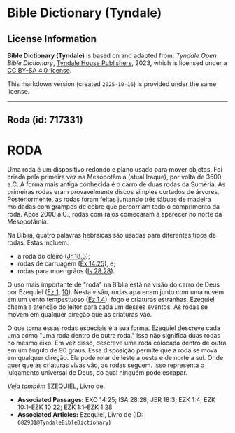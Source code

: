 # Bible Dictionary (Tyndale)

## License Information

**Bible Dictionary (Tyndale)** is based on and adapted from: _Tyndale Open Bible Dictionary_, [Tyndale House Publishers](https://tyndaleopenresources.com/), 2023, which is licensed under a [CC BY-SA 4.0 license](https://creativecommons.org/licenses/by-sa/4.0/legalcode.en).

This markdown version (created `2025-10-16`) is provided under the same license.



--------------------------------

## Roda (id: 717331)

RODA
====

Uma roda é um dispositivo redondo e plano usado para mover objetos. Foi criada pela primeira vez na Mesopotâmia (atual Iraque), por volta de 3500 a.C. A forma mais antiga conhecida é o carro de duas rodas da Suméria. As primeiras rodas eram provavelmente discos simples cortados de árvores. Posteriormente, as rodas foram feitas juntando três tábuas de madeira moldadas com grampos de cobre que percorriam todo o comprimento da roda. Após 2000 a.C., rodas com raios começaram a aparecer no norte da Mesopotâmia.

Na Bíblia, quatro palavras hebraicas são usadas para diferentes tipos de rodas. Estas incluem:

* a roda do oleiro ([Jr 18\.3](https://ref.ly/Jer18:3));
* rodas de carruagem ([Êx 14\.25](https://ref.ly/Exod14:25)), e;
* rodas para moer grãos ([Is 28\.28](https://ref.ly/Isa28:28)).

O uso mais importante de "roda" na Bíblia está na visão do carro de Deus por Ezequiel ([Ez 1](https://ref.ly/Ezek1:1-Ezek1:28), [10](https://ref.ly/Ezek10:1-Ezek10:22)). Nesta visão, rodas aparecem junto com uma nuvem em um vento tempestuoso ([Ez 1\.4](https://ref.ly/Ezek1:4)), fogo e criaturas estranhas. Ezequiel chama a atenção do leitor para cada um desses eventos. As rodas se movem em qualquer direção que as criaturas vão.

O que torna essas rodas especiais é a sua forma. Ezequiel descreve cada uma como "uma roda dentro de outra roda." Isso não significa duas rodas no mesmo eixo. Em vez disso, descreve uma roda colocada dentro de outra em um ângulo de 90 graus. Essa disposição permite que a roda se mova em qualquer direção. Ela pode rolar de leste a oeste e de norte a sul. Onde quer que as criaturas vivas vão, as rodas seguem. Isso representa o julgamento universal de Deus, do qual ninguém pode escapar.

*Veja também* EZEQUIEL, Livro de.

* **Associated Passages:** EXO 14:25; ISA 28:28; JER 18:3; EZK 1:4; EZK 10:1–EZK 10:22; EZK 1:1–EZK 1:28
* **Associated Articles:** Ezequiel, Livro de (ID: `682931@TyndaleBibleDictionary`)

